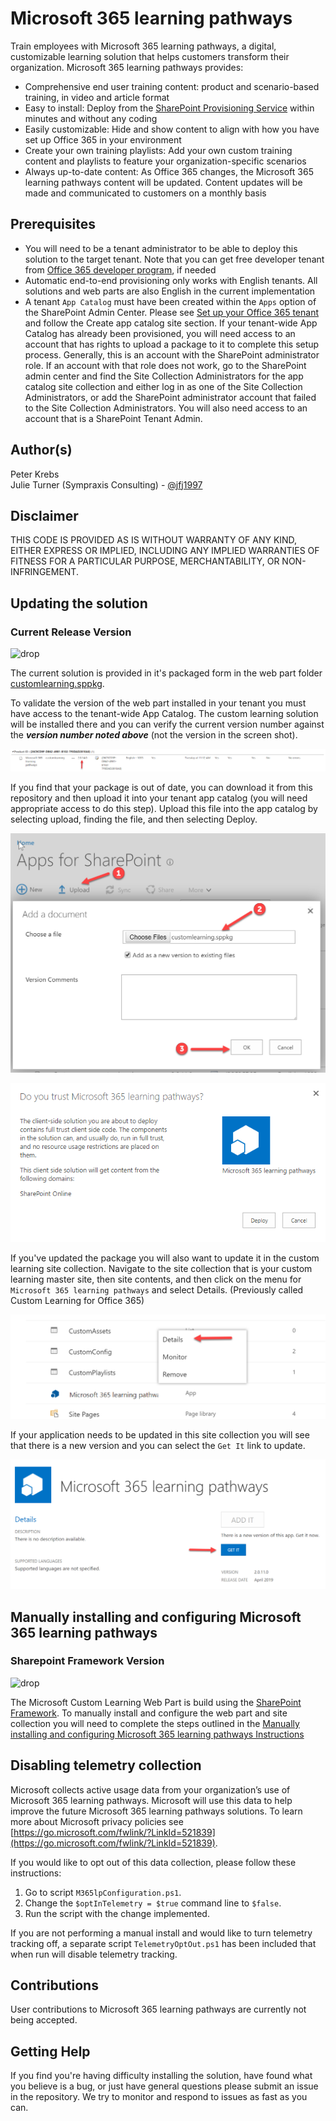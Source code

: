 # Microsoft 365 learning pathways

Train employees with Microsoft 365 learning pathways, a digital, customizable learning solution that helps customers transform their organization. Microsoft 365 learning pathways provides:

- Comprehensive end user training content: product and scenario-based training, in video and article format
- Easy to install: Deploy from the [SharePoint Provisioning Service](https://provisioning.sharepointpnp.com) within minutes and without any coding
- Easily customizable: Hide and show content to align with how you have set up Office 365 in your environment
- Create your own training playlists: Add your own custom training content and playlists to feature your organization-specific scenarios
- Always up-to-date content: As Office 365 changes, the Microsoft 365 learning pathways content will be updated. Content updates will be made and communicated to customers on a monthly basis

## Prerequisites

- You will need to be a tenant administrator to be able to deploy this solution to the target tenant.
Note that you can get free developer tenant from [Office 365 developer program](https://developer.microsoft.com/en-us/office/dev-program), if needed
- Automatic end-to-end provisioning only works with English tenants. All solutions and web parts are also English in the current implementation
- A tenant `App Catalog` must have been created within the `Apps` option of the SharePoint Admin Center. Please see [Set up your Office 365 tenant](https://docs.microsoft.com/en-us/sharepoint/dev/spfx/set-up-your-developer-tenant#create-app-catalog-site) and follow the Create app catalog site section. If your tenant-wide App Catalog has already been provisioned, you will need access to an account that has rights to upload a package to it to complete this setup process. Generally, this is an account with the SharePoint administrator role. If an account with that role does not work, go to the SharePoint admin center and find the Site Collection Administrators for the app catalog site collection and either log in as one of the Site Collection Administrators, or add the SharePoint administrator account that failed to the Site Collection Administrators. You will also need access to an account that is a SharePoint Tenant Admin.

## Author(s)

Peter Krebs<br/>
Julie Turner (Sympraxis Consulting) - [@jfj1997](https://twitter.com/jfj1997)

## Disclaimer

THIS CODE IS PROVIDED AS IS WITHOUT WARRANTY OF ANY KIND, EITHER EXPRESS OR IMPLIED, INCLUDING ANY IMPLIED WARRANTIES OF FITNESS FOR A PARTICULAR PURPOSE, MERCHANTABILITY, OR NON-INFRINGEMENT.

## Updating the solution

### Current Release Version

![drop](https://img.shields.io/badge/drop-2.0.14-green.svg)

The current solution is provided in it's packaged form in the web part folder [customlearning.sppkg](./webpart/customlearning.sppkg).

To validate the version of the web part installed in your tenant you must have access to the tenant-wide App Catalog. The custom learning solution will be installed there and you can verify the current version number against the **_version number noted above_** (not the version in the screen shot).

![Tenant App Catalog Screenshot](./images/TenantAppCatalog.png)

If you find that your package is out of date, you can download it from this repository and then upload it into your tenant app catalog (you will need appropriate access to do this step). Upload this file into the app catalog by selecting upload, finding the file, and then selecting Deploy.

![Upload new sppkg file to tenant app catalog](./images/UploadPackage.png)

![Deploy package to tenant](./images/DeployM365LP.png)

If you've updated the package you will also want to update it in the custom learning site collection. Navigate to the site collection that is your custom learning master site, then site contents, and then click on the menu for `Microsoft 365 learning pathways` and select Details. (Previously called Custom Learning for Office 365)

![Site Collection App Version](./images/SiteCollectionAppVersion.png)

If your application needs to be updated in this site collection you will see that there is a new version and you can select the `Get It` link to update.

![Update App](./images/UpdateApp.png)

## Manually installing and configuring Microsoft 365 learning pathways

### Sharepoint Framework Version

![drop](https://img.shields.io/badge/drop-1.8.0-green.svg)

The Microsoft Custom Learning Web Part is build using the [SharePoint Framework](https://docs.microsoft.com/en-us/sharepoint/dev/spfx/sharepoint-framework-overview). To manually install and configure the web part and site collection you will need to complete the steps outlined in the [Manually installing and configuring Microsoft 365 learning pathways Instructions](./webpart/README.md)

## Disabling telemetry collection

Microsoft collects active usage data from your organization’s use of Microsoft 365 learning pathways. Microsoft will use this data to help improve the future Microsoft 365 learning pathways solutions. To learn more about Microsoft privacy policies see [https://go.microsoft.com/fwlink/?LinkId=521839](https://go.microsoft.com/fwlink/?LinkId=521839).

If you would like to opt out of this data collection, please follow these instructions:

1. Go to script `M365lpConfiguration.ps1`.
1. Change the `$optInTelemetry = $true` command line to `$false`.
1. Run the script with the change implemented.

If you are not performing a manual install and would like to turn telemetry tracking off, a separate script `TelemetryOptOut.ps1` has been included that when run will disable telemetry tracking.

## Contributions

User contributions to Microsoft 365 learning pathways are currently not being accepted.  

## Getting Help

If you find you're having difficulty installing the solution, have found what you believe is a bug, or just have general questions please submit an issue in the repository. We try to monitor and respond to issues as fast as you can.
